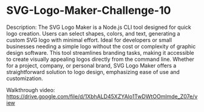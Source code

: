 # SVG-Logo-Maker-Challenge-10



Description:
The SVG Logo Maker is a Node.js CLI tool designed for quick logo creation. Users can select shapes, colors, and text, generating a custom SVG logo with minimal effort. Ideal for developers or small businesses needing a simple logo without the cost or complexity of graphic design software. This tool streamlines branding tasks, making it accessible to create visually appealing logos directly from the command line. Whether for a project, company, or personal brand, SVG Logo Maker offers a straightforward solution to logo design, emphasizing ease of use and customization.

Walkthrough video: https://drive.google.com/file/d/1XbhALD45XZYAlo1TwDWtOOmlmde_Z07e/view

